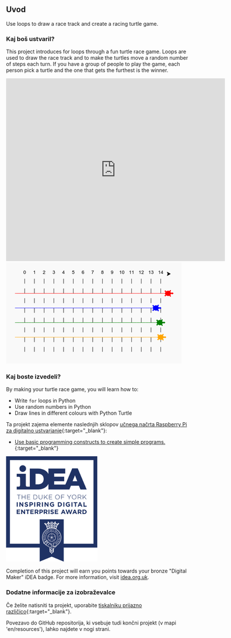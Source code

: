 ## Uvod

Use loops to draw a race track and create a racing turtle game.

### Kaj boš ustvaril?

This project introduces for loops through a fun turtle race game. Loops are used to draw the race track and to make the turtles move a random number of steps each turn. If you have a group of people to play the game, each person pick a turtle and the one that gets the furthest is the winner.

<div class="trinket">
  <iframe src="https://trinket.io/embed/python/9339862606?outputOnly=true&start=result" width="600" height="500" frameborder="0" marginwidth="0" marginheight="0" allowfullscreen>
  </iframe>
  <img src="images/race-finished.png">
</div>

### Kaj boste izvedeli?

By making your turtle race game, you will learn how to:

+ Write `for` loops in Python
+ Use random numbers in Python
+ Draw lines in different colours with Python Turtle

Ta projekt zajema elemente naslednjih sklopov [učnega načrta Raspberry Pi za digitalno ustvarjanje](http://rpf.io/curriculum){:target="_blank"}:

+ [Use basic programming constructs to create simple programs.](https://www.raspberrypi.org/curriculum/programming/creator/){:target="_blank"}

![iDEA](images/idea.png)

Completion of this project will earn you points towards your bronze "Digital Maker" iDEA badge. For more information, visit [idea.org.uk](https://idea.org.uk).

### Dodatne informacije za izobraževalce

Če želite natisniti ta projekt, uporabite [tiskalniku prijazno različico](https://projects.raspberrypi.org/en/projects/turtle-race/print){:target="_blank"}.

Povezavo do GitHub repositorija, ki vsebuje tudi končni projekt (v mapi 'en/resources'), lahko najdete v nogi strani.